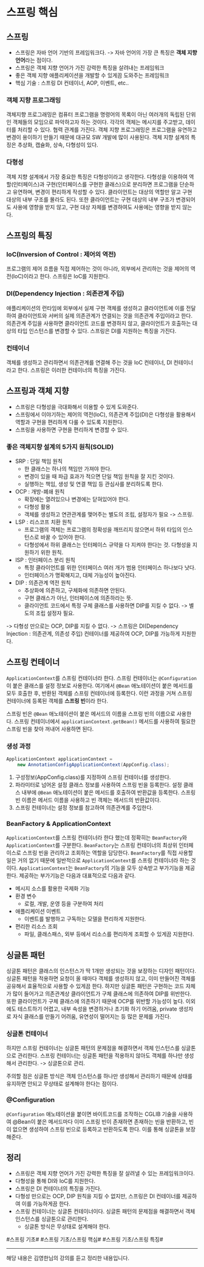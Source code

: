 # 스프링 핵심
## 스프링
- 스프링은 자바 언어 기반의 프레임워크다. -> 자바 언어의 가장 큰 특징은 **객체 지향 언어**라는 점이다.
- 스프링은 객체 지향 언어가 가진 강력한 특징을 살려내는 프레임워크
- 좋은 객체 지향 애플리케이션을 개발할 수 있게끔 도와주는 프레임워크
- 핵심 기술 : 스프링 DI 컨테이너, AOP, 이벤트, etc..

### 객체 지향 프로그래밍
객체지향 프로그래밍은 컴퓨터 프로그램을 명령어의 목록이 아닌 여러개의 독립된 단위인 객체들의 모임으로 파악하고자 하는 것이다. 각각의 객체는 메시지를 주고받고, 데이터를 처리할 수 있다. 협력 관계를 가진다.
객체 지향 프로그래밍은 프로그램을 유연하고 변경이 용이하기 만들기 때문에 대규모 SW 개발에 많이 사용된다.
객체 지향 설계의 특징은 추상화, 캡슐화, 상속, 다형성이 있다. 

### 다형성
객체 지향 설계에서 가장 중요한 특징은 다형성이라고 생각한다. 
다형성을 이용하여 역할(인터페이스)과 구현(인터페이스를 구현한 클래스)으로 분리하면 프로그램을 단순하고 유연하며, 변경이 편리하게 작성할 수 있다. 클라이언트는 대상의 역할만 알고 구현 대상의 내부 구조를 몰라도 된다. 또한 클라이언트는 구현 대상의 내부 구조가 변경되어도 사용에 영향을 받지 않고, 구현 대상 자체를 변경하여도 사용에는 영향을 받지 않는다.




## 스프링의 특징
### IoC(Inversion of Control : 제어의 역전)
프로그램의 제어 흐름을 직접 제어하는 것이 아니라, 외부에서 관리하는 것을 제어의 역전(IoC)이라고 한다. 스프링은 IoC를 지원한다.

### DI(Dependency Injection : 의존관계 주입)
애플리케이션의 런타임에 외부에서 실제 구현 객체를 생성하고 클라이언트에 이를 전달하여 클라이언트와 서버의 실제 의존관계가 연결되는 것을 의존관계 주입이라고 한다. 의존관계 주입을 사용하면 클라이언트 코드를 변경하지 않고, 클라이언트가 호출하는 대상의 타입 인스턴스를 변경할 수 있다. 스프링은 DI를 지원하는 특징을 가진다.

### 컨테이너
객체를 생성하고 관리하면서 의존관계를 연결해 주는 것을 IoC 컨테이너, DI 컨테이너라고 한다. 스프링은 이러한 컨테이너의 특징을 가진다.




## 스프링과 객체 지향
- 스프링은 다형성을 극대화해서 이용할 수 있게 도와준다.
- 스프링에서 이야기하는 제어의 역전(IoC), 의존관계 주입(DI)은 다형성을 활용해서 역할과 구현을 편리하게 다룰 수 있도록 지원한다.
- 스프링을 사용하면 구현을 편리하게 변경할 수 있다.


### 좋은 객체지향 설계의 5가지 원칙(SOLID)
- SRP : 단일 책임 원칙
	- 한 클래스는 하나의 책임만 가져야 한다.
	- 변경이 있을 때 파급 효과가 적으면 단일 책임 원칙을 잘 지킨 것이다.
	- 실행하는 책임, 생성 및 연결 책임 등 관심사를 분리하도록 한다.
- OCP : 개방-폐쇄 원칙
	- 확장에는 열려있으나 변경에는 닫혀있어야 한다.
	- 다형성 활용
	- 객체를 생성하고 연관관계를 맺어주는 별도의 조립, 설정자가 필요 -> 스프링.
- LSP : 리스코프 치환 원칙
	- 프로그램의 객체는 프로그램의 정확성을 깨뜨리지 않으면서 하위 타입의 인스턴스로 바꿀 수 있어야 한다.
	- 다형성에서 하위 클래스는 인터페이스 규약을 다 지켜야 한다는 것. 다형성을 지원하기 위한 원칙.
- ISP : 인터페이스 분리 원칙
	- 특정 클라이언트를 위한 인터페이스 여러 개가 범용 인터페이스 하나보다 낫다.
	- 인터페이스가 명확해지고, 대체 가능성이 높아진다.
- DIP : 의존관계 역전 원칙
	- 추상화에 의존하고, 구체화에 의존하면 안된다.
	- 구현 클래스가 아닌, 인터페이스에 의존하라는 뜻.
	- 클라이언트 코드에서 특정 구체 클래스를 사용하면 DIP를 지킬 수 없다. -> 별도의 조립 설정자 필요.

-> 다형성 만으로는 OCP, DIP를 지킬 수 없다.
-> 스프링은 DI(Dependency Injection : 의존관계, 의존성 주입) 컨테이너를 제공하여 OCP, DIP를 가능하게 지원한다.




## 스프링 컨테이너
`ApplicationContext`를 스프링 컨테이너라 한다. 스프링 컨테이너는 `@Configuration`이 붙은 클래스를 설정 정보로 사용한다. 여기에서 `@Bean` 애노테이션이 붙은 메서드를 모두 호출한 후, 반환된 객체를 스프링 컨테이너에 등록한다. 이런 과정을 거쳐 스프링 컨테이너에 등록된 객체를 **스프링 빈**이라 한다.

스프링 빈은 `@Bean` 애노테이션이 붙은 메서드의 이름을 스프링 빈의 이름으로 사용한다. 스프링 컨테이너에서 `applicationContext.getBean()` 메서드를 사용하여 필요한 스프링 빈을 찾아 꺼내어 사용하면 된다.


### 생성 과정
```java
ApplicationContext applicationContext = 
	new AnnotationConfigApplicationContext(AppConfig.class);
```
1. 구성정보(AppConfig.class)를 지정하여 스프링 컨테이너를 생성한다.
2. 파라미터로 넘어온 설정 클래스 정보를 사용하여 스프링 빈을 등록한다. 설정 클래스 내부에 `@Bean` 애노테이션이 붙은 메서드를 호출하여 반환값을 등록한다. 스프링 빈 이름은 메서드 이름을 사용하고 빈 객체는 메서드의 반환값이다.
3. 스프링 컨테이너는 설정 정보를 참고하여 의존관계를 주입한다.


### BeanFactory & ApplicationContext
`ApplicationContext`를 스프링 컨테이너라 한다 했는데 정확히는 `BeanFactory`와 `ApplicationContext`를 구분한다. `BeanFactory`는 스프링 컨테이너의 최상위 인터페이스로 스프링 빈을 관리하고 조회하는 역할을 담당한다. `BeanFactory`를 직접 사용할 일은 거의 없기 때문에 일반적으로 `ApplicationContext`를 스프링 컨테이너라 하는 것이다. `ApplicationContext`는 `BeanFactory`의 기능을 모두 상속받고 부가기능을 제공한다. 제공하는 부가기능은 다음과 대표적으로 다음과 같다.

- 메시지 소스를 활용한 국제화 기능
- 환경 변수
	- 로컬, 개발, 운영 등을 구분하여 처리
- 애플리케이션 이벤트
	- 이벤트를 발행하고 구독하는 모델을 편리하게 지원한다.
- 편리한 리소스 조회
	- 파일, 클래스패스, 외부 등에서 리소스를 편리하게 조회할 수 있게끔 지원한다.



## 싱글톤 패턴
싱글톤 패턴은 클래스의 인스턴스가 딱 1개만 생성되는 것을 보장하는 디자인 패턴이다. 싱글톤 패턴을 적용하면 요청이 올 때마다 객체를 생성하지 않고, 이미 만들어진 객체를 공유해서 효율적으로 사용할 수 있게끔 한다. 하지만 싱글톤 패턴은 구현하는 코드 자체가 많이 들어가고 의존관계상 클라이언트가 구체 클래스에 의존하여 DIP를 위반한다. 또한 클라이언트가 구체 클래스에 의존하기 때문에 OCP를 위반할 가능성이 높다. 이외에도 테스트하기 어렵고, 내부 속성을 변경하거나 초기화 하기 어려움, private 생성자로 자식 클래스를 만들기 어려움, 유연성이 떨어지는 등 많은 문제를 가진다.

### 싱글톤 컨테이너
하지만 스프링 컨테이너는 싱글톤 패턴의 문제점을 해결하면서 객체 인스턴스를 싱글톤으로 관리한다. 스프링 컨테이너는 싱글톤 패턴을 적용하지 않아도 객체를 하나만 생성해서 관리한다. -> 싱글톤으로 관리.

주의할 점은 싱글톤 방식은 객체 인스턴스를 하나만 생성해서 관리하기 때문에 상태를 유지하면 안되고 무상태로 설계해야 한다는 점이다.


### @Configuration
`@Configuration` 애노테이션을 붙이면 바이트코드를 조작하는 CGLIB 기술을 사용하여 @Bean이 붙은 메서드마다 이미 스프링 빈이 존재하면 존재하는 빈을 반환하고, 빈이 없으면 생성하여 스프링 빈으로 등록하고 반환하도록 한다. 이를 통해 싱글톤을 보장해준다.





## 정리
- 스프링은 객체 지향 언어가 가진 강력한 특징을 잘 살려낼 수 있는 프레임워크이다.
- 다형성을 통해 DI와 IoC를 지원한다.
- 스프링은 DI 컨테이너의 특징을 가진다.
- 다형성 만으로는 OCP, DIP 원칙을 지킬 수 없지만, 스프링은 DI 컨테이너를 제공하여 이를 가능하게끔 한다.
- 스프링 컨테이너는 싱글톤 컨테이너이다. 싱글톤 패턴의 문제점을 해결하면서 객체 인스턴스를 싱글톤으로 관리한다.
	- 싱글톤 방식은 무상태로 설계해야 한다.




#스프링 기초#
#스프링 기초/스프링 핵심#
#스프링 기초/스프링 특징#

---
해당 내용은 김영한님의 강의를 듣고 정리한 내용입니다.

